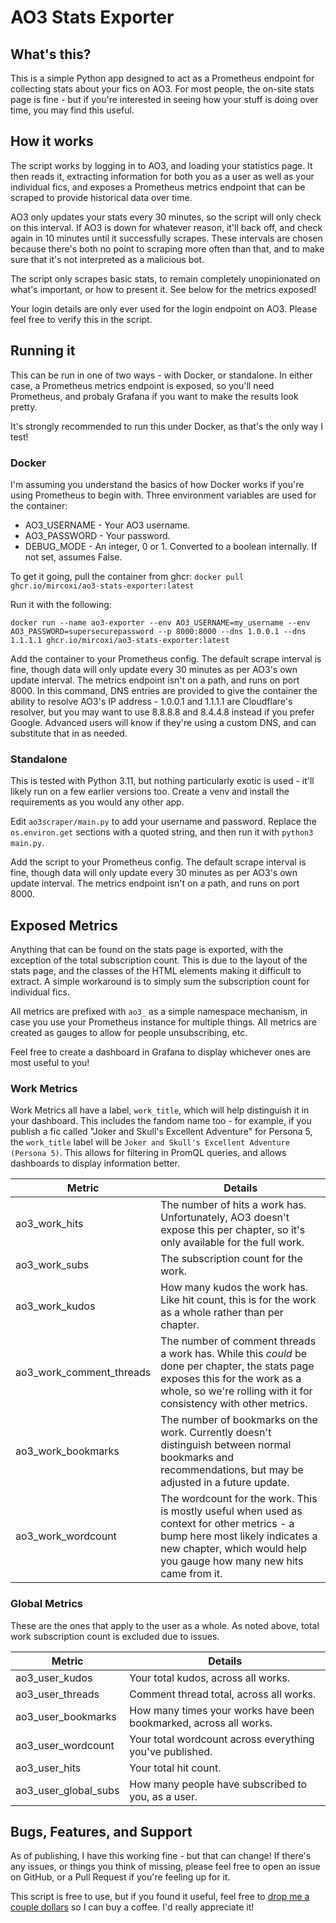 # AO3 Stats Exporter

## What's this?

This is a simple Python app designed to act as a Prometheus endpoint for collecting stats about your fics on AO3. For most people, the on-site stats page is fine - but if you're interested in seeing how your stuff is doing over time, you may find this useful.

## How it works

The script works by logging in to AO3, and loading your statistics page. It then reads it, extracting information for both you as a user as well as your individual fics, and exposes a Prometheus metrics endpoint that can be scraped to provide historical data over time. 

AO3 only updates your stats every 30 minutes, so the script will only check on this interval. If AO3 is down for whatever reason, it'll back off, and check again in 10 minutes until it successfully scrapes. These intervals are chosen because there's both no point to scraping more often than that, and to make sure that it's not interpreted as a malicious bot.

The script only scrapes basic stats, to remain completely unopinionated on what's important, or how to present it. See below for the metrics exposed!

Your login details are only ever used for the login endpoint on AO3. Please feel free to verify this in the script.

## Running it

This can be run in one of two ways - with Docker, or standalone. In either case, a Prometheus metrics endpoint is exposed, so you'll need Prometheus, and probaly Grafana if you want to make the results look pretty. 

It's strongly recommended to run this under Docker, as that's the only way I test! 

### Docker

I'm assuming you understand the basics of how Docker works if you're using Prometheus to begin with. Three environment variables are used for the container:

- AO3_USERNAME - Your AO3 username. 
- AO3_PASSWORD - Your password.
- DEBUG_MODE - An integer, 0 or 1. Converted to a boolean internally. If not set, assumes False.

To get it going, pull the container from ghcr:
`docker pull ghcr.io/mircoxi/ao3-stats-exporter:latest`

Run it with the following:

`docker run --name ao3-exporter --env AO3_USERNAME=my_username --env AO3_PASSWORD=supersecurepassword --p 8000:8000 --dns 1.0.0.1 --dns 1.1.1.1 ghcr.io/mircoxi/ao3-stats-exporter:latest`

Add the container to your Prometheus config. The default scrape interval is fine, though data will only update every 30 minutes as per AO3's own update interval. The metrics endpoint isn't on a path, and runs on port 8000. In this command, DNS entries are provided to give the container the ability to resolve AO3's IP address - 1.0.0.1 and 1.1.1.1 are Cloudflare's resolver, but you may want to use 8.8.8.8 and 8.4.4.8 instead if you prefer Google. Advanced users will know if they're using a custom DNS, and can substitute that in as needed. 

### Standalone

This is tested with Python 3.11, but nothing particularly exotic is used - it'll likely run on a few earlier versions too. Create a venv and install the requirements as you would any other app. 

Edit `ao3scraper/main.py` to add your username and password. Replace the `os.environ.get` sections with a quoted string, and then run it with `python3 main.py`.

Add the script to your Prometheus config. The default scrape interval is fine, though data will only update every 30 minutes as per AO3's own update interval. The metrics endpoint isn't on a path, and runs on port 8000.

## Exposed Metrics

Anything that can be found on the stats page is exported, with the exception of the total subscription count. This is due to the layout of the stats page, and the classes of the HTML elements making it difficult to extract. A simple workaround is to simply sum the subscription count for individual fics. 

All metrics are prefixed with `ao3_` as a simple namespace mechanism, in case you use your Prometheus instance for multiple things.  All metrics are created as gauges to allow for people unsubscribing, etc. 

Feel free to create a dashboard in Grafana to display whichever ones are most useful to you! 

### Work Metrics

Work Metrics all have a label, `work_title`, which will help distinguish it in your dashboard. This includes the fandom name too - for example, if you publish a fic called "Joker and Skull's Excellent Adventure" for Persona 5, the `work_title` label will be `Joker and Skull's Excellent Adventure (Persona 5)`. This allows for filtering in PromQL queries, and allows dashboards to display information better.

| Metric        | Details       |
| ------------- | ------------- |
| ao3_work_hits  | The number of hits a work has. Unfortunately, AO3 doesn't expose this per chapter, so it's only available for the full work.  |
| ao3_work_subs  | The subscription count for the work.  |
| ao3_work_kudos | How many kudos the work has. Like hit count, this is for the work as a whole rather than per chapter. |
| ao3_work_comment_threads | The number of comment threads a work has. While this *could* be done per chapter, the stats page exposes this for the work as a whole, so we're rolling with it for consistency with other metrics. |
| ao3_work_bookmarks | The number of bookmarks on the work. Currently doesn't distinguish between normal bookmarks and recommendations, but may be adjusted in a future update. |
| ao3_work_wordcount | The wordcount for the work. This is mostly useful when used as context for other metrics - a bump here most likely indicates a new chapter, which would help you gauge how many new hits came from it.

### Global Metrics

These are the ones that apply to the user as a whole. As noted above, total work subscription count is excluded due to issues.

| Metric     | Details     |
| ---------- | ----------- | 
| ao3_user_kudos | Your total kudos, across all works. |
| ao3_user_threads | Comment thread total, across all works. |
| ao3_user_bookmarks | How many times your works have been bookmarked, across all works. | 
| ao3_user_wordcount | Your total wordcount across everything you've published. |
| ao3_user_hits | Your total hit count. |
| ao3_user_global_subs | How many people have subscribed to you, as a user. |


## Bugs, Features, and Support

As of publishing, I have this working fine - but that can change! If there's any issues, or things you think of missing, please feel free to open an issue on GitHub, or a Pull Request if you're feeling up for it. 

This script is free to use, but if you found it useful, feel free to [drop me a couple dollars](https://patreon.com/mircoxi) so I can buy a coffee. I'd really appreciate it! 
